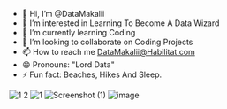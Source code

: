 - 👋 Hi, I’m @DataMakalii
- 👀 I’m interested in Learning To Become A Data Wizard
- 🌱 I’m currently learning Coding
- 💞️ I’m looking to collaborate on Coding Projects
- 📫 How to reach me DataMakalii@Habilitat.com
- 😄 Pronouns: "Lord Data"
- ⚡ Fun fact: Beaches, Hikes And Sleep.

<!---
DataMakalii/DataMakalii is a ✨ special ✨ repository because its `README.md` (this file) appears on your GitHub profile.
You can click the Preview link to take a look at your changes.
--->
![1 2](https://github.com/user-attachments/assets/45096137-b653-455d-a38b-a316d00803e7)
![1](https://github.com/user-attachments/assets/8396fddf-e5bc-41f0-abb0-8a47b1399316)
![Screenshot (1)](https://github.com/user-attachments/assets/9f027700-63f1-49bf-bb83-8c81c231e1b6)
![image](https://github.com/user-attachments/assets/ab0e0682-c37b-4ce4-b7b5-13ed730852a3)
